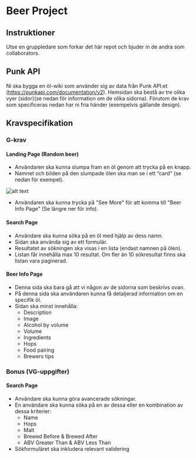 # Beer Project
## Instruktioner
Utse en gruppledare som forkar det här repot och bjuder in de andra som collaborators.

## Punk API
Ni ska bygga en öl-wiki som använder sig av data från Punk API:et (https://punkapi.com/documentation/v2). Hemsidan ska bestå av tre olika vyer (sidor)(se nedan för information om de olika sidorna). Förutom de krav som specificeras nedan har ni fria händer (exempelvis gällande design).

## Kravspecifikation

### G-krav
#### Landing Page (Random beer)
* Användaren ska kunna slumpa fram en öl genom att trycka på en knapp.
* Namnet och bilden på den slumpade ölen ska man se i ett “card” (se nedan för exempel).

![alt text](https://github.com/niklaszocom/beer-project/blob/main/Namnl%C3%B6s.jpg)

* Användaren ska kunna trycka på "See More" för att komma till "Beer Info Page" (Se längre ner för info).


#### Search Page
* Användare ska kunna söka på en öl med hjälp av dess namn.
* Sidan ska använda sig av ett formulär.
* Resultatet av sökningen ska visas i en lista (endast namnen på ölen). 
* Listan får innehålla max 10 resultat. Om fler än 10 sökresultat finns ska listan vara paginerad.


#### Beer Info Page
* Denna sida ska bara gå att vi någon av de sidorna som beskrivs ovan.
* På denna sida ska användaren kunna få detaljerad information om en specifik öl.
* Sidan ska minst innehålla:
    * Description
    * Image
    * Alcohol by volume 
    * Volume
    * Ingredients
    * Hops 
    * Food pairing
    * Brewers tips

### Bonus (VG-uppgifter)

#### Search Page
* Användare ska kunna göra avancerade sökningar.
* En användare ska kunna söka på en av dessa eller en kombination av dessa kriterier:
    * Name
    * Hops
    * Malt
    * Brewed Before & Brewed After
    * ABV Greater Than & ABV Less Than
* Sökformuläret ska inkludera relevant validering
